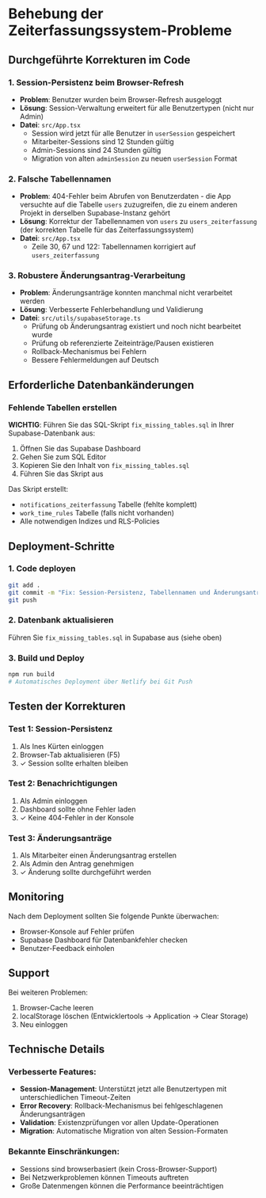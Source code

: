 # Behebung der Zeiterfassungssystem-Probleme

## Durchgeführte Korrekturen im Code

### 1. Session-Persistenz beim Browser-Refresh
- **Problem**: Benutzer wurden beim Browser-Refresh ausgeloggt
- **Lösung**: Session-Verwaltung erweitert für alle Benutzertypen (nicht nur Admin)
- **Datei**: `src/App.tsx`
  - Session wird jetzt für alle Benutzer in `userSession` gespeichert
  - Mitarbeiter-Sessions sind 12 Stunden gültig
  - Admin-Sessions sind 24 Stunden gültig
  - Migration von alten `adminSession` zu neuen `userSession` Format

### 2. Falsche Tabellennamen
- **Problem**: 404-Fehler beim Abrufen von Benutzerdaten - die App versuchte auf die Tabelle `users` zuzugreifen, die zu einem anderen Projekt in derselben Supabase-Instanz gehört
- **Lösung**: Korrektur der Tabellennamen von `users` zu `users_zeiterfassung` (der korrekten Tabelle für das Zeiterfassungssystem)
- **Datei**: `src/App.tsx`
  - Zeile 30, 67 und 122: Tabellennamen korrigiert auf `users_zeiterfassung`

### 3. Robustere Änderungsantrag-Verarbeitung
- **Problem**: Änderungsanträge konnten manchmal nicht verarbeitet werden
- **Lösung**: Verbesserte Fehlerbehandlung und Validierung
- **Datei**: `src/utils/supabaseStorage.ts`
  - Prüfung ob Änderungsantrag existiert und noch nicht bearbeitet wurde
  - Prüfung ob referenzierte Zeiteinträge/Pausen existieren
  - Rollback-Mechanismus bei Fehlern
  - Bessere Fehlermeldungen auf Deutsch

## Erforderliche Datenbankänderungen

### Fehlende Tabellen erstellen

**WICHTIG**: Führen Sie das SQL-Skript `fix_missing_tables.sql` in Ihrer Supabase-Datenbank aus:

1. Öffnen Sie das Supabase Dashboard
2. Gehen Sie zum SQL Editor
3. Kopieren Sie den Inhalt von `fix_missing_tables.sql`
4. Führen Sie das Skript aus

Das Skript erstellt:
- `notifications_zeiterfassung` Tabelle (fehlte komplett)
- `work_time_rules` Tabelle (falls nicht vorhanden)
- Alle notwendigen Indizes und RLS-Policies

## Deployment-Schritte

### 1. Code deployen
```bash
git add .
git commit -m "Fix: Session-Persistenz, Tabellennamen und Änderungsantrag-Verarbeitung"
git push
```

### 2. Datenbank aktualisieren
Führen Sie `fix_missing_tables.sql` in Supabase aus (siehe oben)

### 3. Build und Deploy
```bash
npm run build
# Automatisches Deployment über Netlify bei Git Push
```

## Testen der Korrekturen

### Test 1: Session-Persistenz
1. Als Ines Kürten einloggen
2. Browser-Tab aktualisieren (F5)
3. ✓ Session sollte erhalten bleiben

### Test 2: Benachrichtigungen
1. Als Admin einloggen
2. Dashboard sollte ohne Fehler laden
3. ✓ Keine 404-Fehler in der Konsole

### Test 3: Änderungsanträge
1. Als Mitarbeiter einen Änderungsantrag erstellen
2. Als Admin den Antrag genehmigen
3. ✓ Änderung sollte durchgeführt werden

## Monitoring

Nach dem Deployment sollten Sie folgende Punkte überwachen:
- Browser-Konsole auf Fehler prüfen
- Supabase Dashboard für Datenbankfehler checken
- Benutzer-Feedback einholen

## Support

Bei weiteren Problemen:
1. Browser-Cache leeren
2. localStorage löschen (Entwicklertools → Application → Clear Storage)
3. Neu einloggen

## Technische Details

### Verbesserte Features:
- **Session-Management**: Unterstützt jetzt alle Benutzertypen mit unterschiedlichen Timeout-Zeiten
- **Error Recovery**: Rollback-Mechanismus bei fehlgeschlagenen Änderungsanträgen
- **Validation**: Existenzprüfungen vor allen Update-Operationen
- **Migration**: Automatische Migration von alten Session-Formaten

### Bekannte Einschränkungen:
- Sessions sind browserbasiert (kein Cross-Browser-Support)
- Bei Netzwerkproblemen können Timeouts auftreten
- Große Datenmengen können die Performance beeinträchtigen